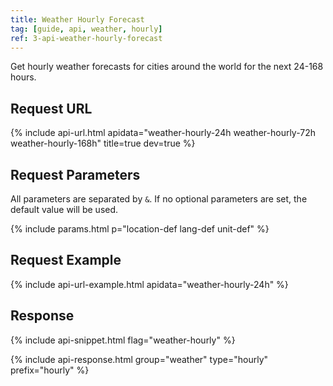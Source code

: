 ```yaml
---
title: Weather Hourly Forecast
tag: [guide, api, weather, hourly]
ref: 3-api-weather-hourly-forecast
---
```


Get hourly weather forecasts for cities around the world for the next 24-168 hours.

## Request URL

{% include api-url.html apidata="weather-hourly-24h weather-hourly-72h weather-hourly-168h" title=true dev=true %}
  
## Request Parameters

All parameters are separated by `&`. If no optional parameters are set, the default value will be used.

{% include params.html p="location-def lang-def unit-def" %}

## Request Example

{% include api-url-example.html apidata="weather-hourly-24h" %}

## Response

{% include api-snippet.html flag="weather-hourly" %}

{% include api-response.html group="weather" type="hourly" prefix="hourly" %}
